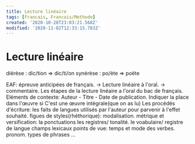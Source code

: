 ```yaml
---
title: Lecture linéaire
tags: [Francais, Francais/Methode]
created: '2020-10-28T23:03:21.568Z'
modified: '2020-11-02T12:33:15.783Z'
---
```


# Lecture linéaire

diérèse : dic/tion ⇒ dic/ti/on
synérèse : po/ète ⇒ poëte 

EAF: épreuve anticipées de français.
→ Lecture linéaire à l'oral.
→ commentaire.
Les étapes de la lecture linéaire a l'oral du bac de français.
Eléments de contexte: Auteur - Titre - Date de publication. 
Indiquer la place dans l'œuvre si C'est une œuvre intégrale(que on as lu)
Les procédés d'écriture: les faits de langues utilisés par l'auteur pour parvenir à l'effet souhaité. 
figues de styles(rhéthorique): 
modalisation.
métrique et versification:
la ponctuations
les registres/ tonalité. 
le voabulaire/ registre de langue
champs lexicaux
points de vue:
temps et mode des verbes.
pronom.
types de phrases
...

